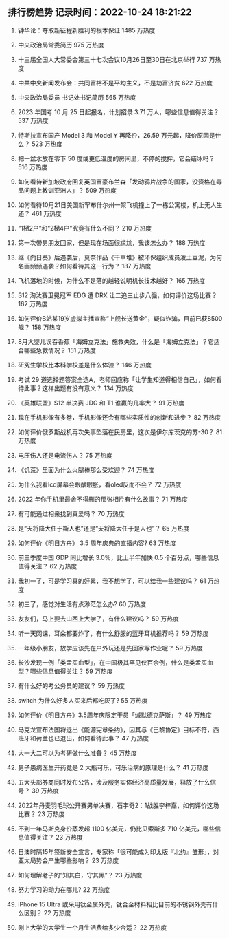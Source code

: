 
## 排行榜趋势 记录时间：2022-10-24 18:21:22
  
  1. 钟华论：夺取新征程新胜利的根本保证 1485 万热度
    
  2. 中央政治局常委简历 975 万热度
    
  3. 十三届全国人大常委会第三十七次会议10月26日至30日在北京举行 737 万热度
    
  4. 中共中央新闻发布会：共同富裕不是平均主义，不是劫富济贫 622 万热度
    
  5. 中央政治局委员 书记处书记简历 565 万热度
    
  6. 2023 年国考 10 月 25 日起报名，计划招录 3.71 万人，哪些信息值得关注？ 537 万热度
    
  7. 特斯拉宣布国产 Model 3 和 Model Y 再降价，26.59 万元起，降价原因是什么？ 523 万热度
    
  8. 把一盆水放在零下 50 度或更低温度的房间里，不停的搅拌，它会结冰吗？ 516 万热度
    
  9. 如何看待新加坡政府回复英国富豪布兰森「发动鸦片战争的国家，没资格在毒品问题上教训亚洲人」？ 509 万热度
    
  10. 如何看待10月21日美国新罕布什尔州一架飞机撞上了一栋公寓楼，机上无人生还？ 461 万热度
    
  11. “1梯2户”和“2梯4户”究竟有什么不同？ 210 万热度
    
  12. 第一次带男朋友回家，但是现在场面很尴尬，我该怎么办？ 188 万热度
    
  13. 继《向日葵》后遇袭后，莫奈作品《干草堆》被环保组织成员泼土豆泥，为何名画频频遇袭？如何看待其这一行为？ 187 万热度
    
  14. 飞机落地的时候，为什么不是落的越轻说明机长技术越好？ 165 万热度
    
  15. S12 淘汰赛卫冕冠军 EDG 遭 DRX 让二追三止步八强，如何评价这场比赛？ 162 万热度
    
  16. 如何评价B站某19岁虚拟主播宣称“上舰长送黄金”，疑似诈骗，目前已获8500舰？ 158 万热度
    
  17. 8月大婴儿误吞香蕉「海姆立克法」施救失效，什么是「海姆立克法」？它适合哪些急救情况？ 151 万热度
    
  18. 研究生学校比本科学校差是什么体验？ 146 万热度
    
  19. 考试 29 道选择题答案全选A，老师回应称「让学生知道得相信自己」，如何看待此事？这样出题有没有意义？ 134 万热度
    
  20. 《英雄联盟》S12 半决赛 JDG 和 T1 谁赢的几率大？ 91 万热度
    
  21. 现在手机影像有多卷，手机影像还会有哪些实质性的创新和进步？ 82 万热度
    
  22. 如何评价俄罗斯战机再次失事坠落在民房里，这次是伊尔库茨克的苏-30？ 81 万热度
    
  23. 电压伤人还是电流伤人？ 75 万热度
    
  24. 《饥荒》里面为什么火腿棒那么受欢迎？ 74 万热度
    
  25. 为什么我看lcd屏幕会眼酸眼胀，看oled反而不会？ 72 万热度
    
  26. 2022 年你手机里最舍不得删的那张相片有什么故事？ 71 万热度
    
  27. 有可能通过相亲找到真爱吗？ 70 万热度
    
  28. 是“天将降大任于斯人也”还是“天将降大任于是人也”？ 65 万热度
    
  29. 如何评价《明日方舟》 3.5 周年庆典的直播内容? 63 万热度
    
  30. 前三季度中国 GDP 同比增长 3.0％，比上半年加快 0.5 个百分点，哪些信息值得关注？ 62 万热度
    
  31. 我初一了，可是学习真的好累，我不想学了，可以给我一些建议吗？ 61 万热度
    
  32. 初三了，感觉对生活有点渺茫怎么办? 60 万热度
    
  33. 友友们，马上要去山西上大学了，有什么建议吗？ 59 万热度
    
  34. 听一天网课，耳朵都要炸了，有什么舒服的蓝牙耳机推荐吗？ 59 万热度
    
  35. 一年级小朋友，放学应该先在户外玩还是先回家写作业呢？ 59 万热度
    
  36. 长沙发现一例「类孟买血型」，在中国极其罕见仅百余例，什么是类孟买血型？哪些信息值得关注？ 59 万热度
    
  37. 有什么好的考公务员的建议？ 59 万热度
    
  38. switch 为什么好多人买来后都吃灰了? 55 万热度
    
  39. 如何评价《明日方舟》3.5周年庆限定干员「缄默德克萨斯」？ 49 万热度
    
  40. 马克龙宣布法国将退出《能源宪章条约》，因其与《巴黎协定》目标不符，西班牙和荷兰也已退出，如何看待此事？ 47 万热度
    
  41. 大一大二可以为考研做什么准备？ 45 万热度
    
  42. 男子患病医生开药竟是 2 大瓶可乐，可乐治病的原理是什么？ 41 万热度
    
  43. 五大头部券商同时发布公告，涉及服务实体经济高质量发展，释放了什么信号？ 39 万热度
    
  44. 2022年丹麦羽毛球公开赛男单决赛，石宇奇2：1战胜李梓嘉，如何评价这场比赛？ 23 万热度
    
  45. 不到一年马斯克身价蒸发超 1100 亿美元，仍比贝索斯多 710 亿美元，哪些信息值得关注？ 23 万热度
    
  46. 日澳时隔15年签新安全宣言，专家称「很可能成为印太版『北约』雏形」，对亚太局势会产生哪些影响？ 23 万热度
    
  47. 如何理解老子的“知其白，守其黑”？ 23 万热度
    
  48. 努力学习的动力在哪儿? 22 万热度
    
  49. iPhone 15 Ultra 或采用钛金属外壳，钛合金材料相比目前的不锈钢外壳有什么区别？ 22 万热度
    
  50. 刚上大学的大学生一个月生活费给多少合适？ 22 万热度
    